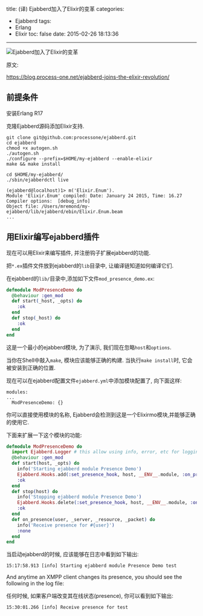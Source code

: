 title: (译) Ejabberd加入了Elixir的变革
categories:
  - Ejabberd
tags:
  - Erlang
  - Elixir
toc: false
date: 2015-02-26 18:13:36
---

![Ejabberd加入了Elixir的变革](/assets/elixir/ejabberd_elixir.jpg)

原文:

https://blog.process-one.net/ejabberd-joins-the-elixir-revolution/

## 前提条件

安装Erlang R17

克隆Ejabberd源码添加Elixir支持.

```
git clone git@github.com:processone/ejabberd.git
cd ejabberd
chmod +x autogen.sh
./autogen.sh
./configure --prefix=$HOME/my-ejabberd --enable-elixir
make && make install
```

```
cd $HOME/my-ejabberd/
./sbin/ejabberdctl live

(ejabberd@localhost)1> m('Elixir.Enum').
Module 'Elixir.Enum' compiled: Date: January 24 2015, Time: 16.27
Compiler options:  [debug_info]
Object file: /Users/mremond/my-ejabberd/lib/ejabberd/ebin/Elixir.Enum.beam
...
```

## 用Elixir编写ejabberd插件

现在可以用Elixir来编写插件, 并注册钩子扩展ejabberd的功能.

把`*.ex`插件文件放到ejabberd的`lib`目录中, 让编译链知道如何编译它们.

在ejabberd的`lib/`目录中,添加如下文件`mod_presence_demo.ex`:

```elixir
defmodule ModPresenceDemo do
  @behaviour :gen_mod
  def start(_host, _opts) do
    :ok
  end
  def stop(_host) do
    :ok
  end
end
```

这是一个最小的ejabberd模块, 为了演示, 我们现在忽略`host`和`options`.

当你在Shell中敲入`make`, 模块应该能够正确的构建. 当执行`make install`时, 它会被安装到正确的位置.

现在可以在ejabberd配置文件`ejabberd.yml`中添加模块配置了, 向下面这样:

```
modules:
...
  ModPresenceDemo: {}
```

你可以直接使用模块的名称, Ejabberd会检测到这是一个Elixirmo模块,并能够正确的使用它.

下面来扩展一下这个模块的功能:

```elixir
defmodule ModPresenceDemo do
  import Ejabberd.Logger # this allow using info, error, etc for logging
  @behaviour :gen_mod
  def start(host, _opts) do
    info('Starting ejabberd module Presence Demo')
    Ejabberd.Hooks.add(:set_presence_hook, host, __ENV__.module, :on_presence, 50)
    :ok
  end
  def stop(host) do
    info('Stopping ejabberd module Presence Demo')
    Ejabberd.Hooks.delete(:set_presence_hook, host, __ENV__.module, :on_presence, 50)
    :ok
  end
  def on_presence(user, _server, _resource, _packet) do
    info('Receive presence for #{user}')
    :none
  end
end
```

当启动ejabberd的时候, 应该能够在日志中看到如下输出:

```
15:17:58.913 [info] Starting ejabberd module Presence Demo test
```

And anytime an XMPP client changes its presence, you should see the following in the log file:

任何时候, 如果客户端改变其在线状态(presence), 你可以看到如下输出:

```
15:30:01.266 [info] Receive presence for test
```
